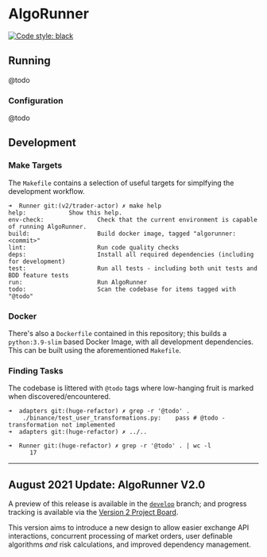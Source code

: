 #  AlgoRunner
[![Code style: black](https://img.shields.io/badge/code%20style-black-000000.svg)](https://github.com/psf/black)


## Running

@todo

### Configuration

@todo

## Development

### Make Targets

The `Makefile` contains a selection of useful targets for simplfying the development workflow.

```
➜  Runner git:(v2/trader-actor) ✗ make help
help:            Show this help.
env-check:               Check that the current environment is capable of running AlgoRunner.
build:                   Build docker image, tagged "algorunner:<commit>"
lint:                    Run code quality checks
deps:                    Install all required dependencies (including for development)
test:                    Run all tests - including both unit tests and BDD feature tests
run:                     Run AlgoRunner
todo:                    Scan the codebase for items tagged with "@todo"

```

### Docker

There's also a `Dockerfile` contained in this repository; this builds a `python:3.9-slim` based Docker Image, with all development dependencies. This can be built using the aforementioned `Makefile`.

### Finding Tasks

The codebase is littered with `@todo` tags where low-hanging fruit is marked when discovered/encountered.

```
➜  adapters git:(huge-refactor) ✗ grep -r '@todo' .
    ./binance/test_user_transformations.py:    pass # @todo - transformation not implemented
➜  adapters git:(huge-refactor) ✗ ../..

➜  Runner git:(huge-refactor) ✗ grep -r '@todo' . | wc -l
      17
```

---

## August 2021 Update: AlgoRunner V2.0

A preview of this release is available in the [`develop`](https://github.com/FergusInLondon/Runner/tree/develop) branch; and progress tracking is available via the [Version 2 Project Board](https://github.com/FergusInLondon/Runner/projects/1).

This version aims to introduce a new design to allow easier exchange API interactions, concurrent processing of market orders, user definable algorithms *and* risk calculations, and improved dependency management.
